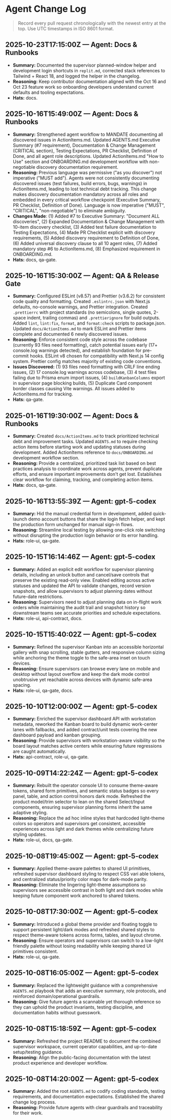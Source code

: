 # Agent Change Log

> Record every pull request chronologically with the newest entry at the top. Use UTC timestamps in ISO 8601 format.

## 2025-10-23T17:15:00Z — Agent: Docs & Runbooks

- **Summary:** Documented the supervisor planned-window helper and development login shortcuts in `replit.md`, corrected stack references to Tailwind + React 18, and logged the helper in the changelog.
- **Reasoning:** Keep contributor documentation aligned with the Oct 16 and Oct 23 feature work so onboarding developers understand current defaults and tooling expectations.
- **Hats:** docs.

## 2025-10-16T15:49:00Z — Agent: Docs & Runbooks

- **Summary:** Strengthened agent workflow to MANDATE documenting all discovered issues in ActionItems.md. Updated AGENTS.md Executive Summary (#7 requirement), Documentation & Change Management (CRITICAL section), Testing Expectations, PR Checklist, Definition of Done, and all agent role descriptions. Updated ActionItems.md "How to Use" section and ONBOARDING.md development workflow with non-negotiable discovery documentation requirement.
- **Reasoning:** Previous language was permissive ("as you discover") not imperative ("MUST add"). Agents were not consistently documenting discovered issues (test failures, build errors, bugs, warnings) in ActionItems.md, leading to lost technical debt tracking. This change makes discovery documentation mandatory across all roles and embedded in every critical workflow checkpoint (Executive Summary, PR Checklist, Definition of Done). Language is now imperative ("MUST", "CRITICAL", "non-negotiable") to eliminate ambiguity.
- **Changes Made**: (1) Added #7 to Executive Summary: "Document ALL discoveries", (2) Expanded Documentation & Change Management with 10-item discovery checklist, (3) Added test failure documentation to Testing Expectations, (4) Made PR Checklist explicit with discovery requirements, (5) Added discovery requirement to Definition of Done, (6) Added universal discovery clause to all 10 agent roles, (7) Added mandatory step #6 to ActionItems.md, (8) Emphasized requirement in ONBOARDING.md.
- **Hats:** docs, qa-gate.

## 2025-10-16T15:30:00Z — Agent: QA & Release Gate

- **Summary:** Configured ESLint (v8.57) and Prettier (v3.6.2) for consistent code quality and formatting. Created `.eslintrc.json` with Next.js defaults, no-console warnings, and Prettier integration. Created `.prettierrc` with project standards (no semicolons, single quotes, 2-space indent, trailing commas) and `.prettierignore` for build outputs. Added `lint`, `lint:fix`, `format`, and `format:check` scripts to package.json. Updated `docs/ActionItems.md` to mark ESLint and Prettier items complete and documented 6 newly discovered issues.
- **Reasoning:** Enforce consistent code style across the codebase (currently 93 files need formatting), catch potential issues early (17+ console.log warnings detected), and establish foundation for pre-commit hooks. ESLint v8 chosen for compatibility with Next.js 14 config system. Prettier config matches majority of existing code conventions.
- **Issues Discovered:** (1) 93 files need formatting with CRLF line ending issues, (2) 17 console.log warnings across codebase, (3) 4 test files failing due to Prisma enum import issues, (4) `buildKanbanColumns` export in supervisor page blocking builds, (5) Duplicate Card component border classes causing Vite warnings. All issues added to ActionItems.md for tracking.
- **Hats:** qa-gate.

## 2025-01-16T19:30:00Z — Agent: Docs & Runbooks

- **Summary:** Created `docs/ActionItems.md` to track prioritized technical debt and improvement tasks. Updated `AGENTS.md` to require checking action items before starting work and updating statuses during development. Added ActionItems reference to `docs/ONBOARDING.md` development workflow section.
- **Reasoning:** Provide a centralized, prioritized task list based on best practices analysis to coordinate work across agents, prevent duplicate efforts, and ensure important improvements don't get lost. Establishes clear workflow for claiming, tracking, and completing action items.
- **Hats:** docs, qa-gate.

## 2025-10-16T13:55:39Z — Agent: gpt-5-codex

- **Summary:** Hid the manual credential form in development, added quick-launch demo account buttons that share the login fetch helper, and kept the production form unchanged for manual sign-in flows.
- **Reasoning:** Streamline local testing by allowing one-click role switching without disrupting the production login behavior or its error handling.
- **Hats:** role-ui, qa-gate.

## 2025-10-15T16:14:46Z — Agent: gpt-5-codex

- **Summary:** Added an explicit edit workflow for supervisor planning details, including an unlock button and cancel/save controls that preserve the existing read-only view. Enabled editing across active statuses and updated the API to validate changes, record version snapshots, and allow supervisors to adjust planning dates without future-date restrictions.
- **Reasoning:** Supervisors need to adjust planning data on in-flight work orders while maintaining the audit trail and snapshot history so downstream teams see accurate priorities and schedule expectations.
- **Hats:** role-ui, api-contract, docs.

## 2025-10-15T15:40:02Z — Agent: gpt-5-codex

- **Summary:** Refined the supervisor Kanban into an accessible horizontal gallery with snap scrolling, stable gutters, and responsive column sizing while anchoring the theme toggle to the safe-area inset on touch devices.
- **Reasoning:** Ensure supervisors can browse every lane on mobile and desktop without layout overflow and keep the dark mode control unobtrusive yet reachable across devices with dynamic safe-area spacing.
- **Hats:** role-ui, qa-gate, docs.

## 2025-10-10T12:00:00Z — Agent: gpt-5-codex

- **Summary:** Enriched the supervisor dashboard API with workstation metadata, reworked the Kanban board to build dynamic work-center lanes with fallbacks, and added contract/unit tests covering the new dashboard payload and kanban grouping.
- **Reasoning:** Provide supervisors with workstation-aware visibility so the board layout matches active centers while ensuring future regressions are caught automatically.
- **Hats:** api-contract, role-ui, qa-gate.

## 2025-10-09T14:22:24Z — Agent: gpt-5-codex

- **Summary:** Rebuilt the operator console UI to consume theme-aware tokens, shared form primitives, and semantic status badges so every panel, table, and action control honors dark mode. Refreshed the product model/trim selector to lean on the shared Select/Input components, ensuring supervisor planning forms inherit the same adaptive styling.
- **Reasoning:** Replace the ad hoc inline styles that hardcoded light-theme colors so operators and supervisors get consistent, accessible experiences across light and dark themes while centralizing future styling updates.
- **Hats:** role-ui, docs, qa-gate.

## 2025-10-08T19:45:00Z — Agent: gpt-5-codex

- **Summary:** Applied theme-aware palettes to shared UI primitives, refreshed supervisor dashboard styling to respect CSS vari
  able tokens, and centralized status/priority color maps for dark-mode parity.
- **Reasoning:** Eliminate the lingering light-theme assumptions so supervisors see accessible contrast in both light and dark
  modes while keeping future component work anchored to shared tokens.

## 2025-10-08T17:30:00Z — Agent: gpt-5-codex

- **Summary:** Introduced a global theme provider and floating toggle to support persistent light/dark modes and refreshed shared styles to respect theme-aware tokens across forms, tables, and layout chrome.
- **Reasoning:** Ensure operators and supervisors can switch to a low-light friendly palette without losing readability while keeping shared UI primitives consistent.
- **Hats:** role-ui, qa-gate.

## 2025-10-08T16:05:00Z — Agent: gpt-5-codex

- **Summary:** Replaced the lightweight guidance with a comprehensive `AGENTS.md` playbook that adds an executive summary, role protocols, and reinforced domain/operational guardrails.
- **Reasoning:** Give future agents a scannable yet thorough reference so they can uphold the product invariants, testing discipline, and documentation habits without guesswork.

## 2025-10-08T15:18:59Z — Agent: gpt-5-codex

- **Summary:** Refreshed the project README to document the combined supervisor workspace, current operator capabilities, and up-to-date setup/testing guidance.
- **Reasoning:** Align the public-facing documentation with the latest product experience and developer workflow.

## 2025-10-08T14:20:00Z — Agent: gpt-5-codex

- **Summary:** Added the root `AGENTS.md` to codify coding standards, testing requirements, and documentation expectations. Established the shared change log process.
- **Reasoning:** Provide future agents with clear guardrails and traceability for their work.
